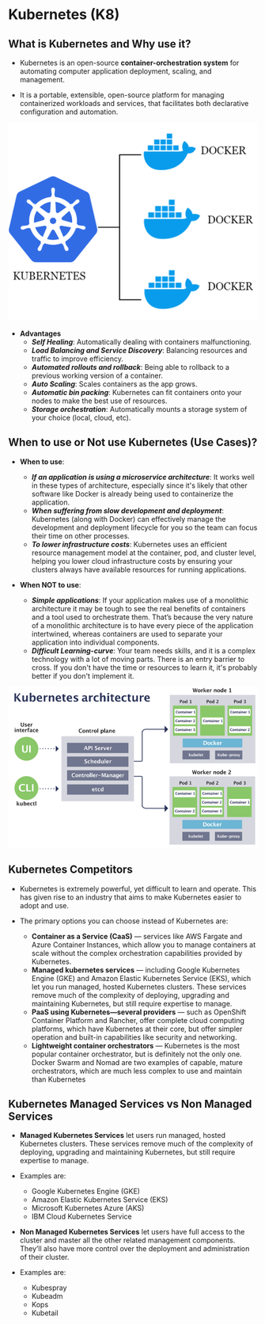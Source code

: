# Kubernetes (K8)

## What is Kubernetes and Why use it?

- Kubernetes is an open-source **container-orchestration system** for automating computer application deployment, scaling, and management.

- It is a portable, extensible, open-source platform for managing containerized workloads and services, that facilitates both declarative configuration and automation.

<p align=center>
	<img src=imgs/docker_kubernetes.png>
</p>

- **Advantages**
	- ***Self Healing***: Automatically dealing with containers malfunctioning.
	- ***Load Balancing and Service Discovery***: Balancing resources and traffic to improve efficiency.
	- ***Automated rollouts and rollback***: Being able to rollback to a previous working version of a container.
	- ***Auto Scaling***: Scales containers as the app grows.
	- ***Automatic bin packing***: Kubernetes can fit containers onto your nodes to make the best use of resources.
	- ***Storage orchestration***: Automatically mounts a storage system of your choice (local, cloud, etc).

## When to use or Not use Kubernetes (Use Cases)?

- **When to use**:
	- ***If an application is using a microservice architecture***: It works well in these types of architecture, especially since it's likely that other software like Docker is already being used to containerize the application.
	- ***When suffering from slow development and deployment***: Kubernetes (along with Docker) can effectively manage the development and deployment lifecycle for you so the team can focus their time on other processes.
	- ***To lower infrastructure costs***: Kubernetes uses an efficient resource management model at the container, pod, and cluster level, helping you lower cloud infrastructure costs by ensuring your clusters always have available resources for running applications.

- **When NOT to use**:
	- ***Simple applications***: If your application makes use of a monolithic architecture it may be tough to see the real benefits of containers and a tool used to orchestrate them. That’s because the very nature of a monolithic architecture is to have every piece of the application intertwined, whereas containers are used to separate your application into individual components.
	- ***Difficult Learning-curve***: Your team needs skills, and it is a complex technology with a lot of moving parts. There is an entry barrier to cross. If you don't have the time or resources to learn it, it's probably better if you don't implement it.

<p align=center>
	<img src=imgs/kubernetes_arch.PNG>
</p>

## Kubernetes Competitors

- Kubernetes is extremely powerful, yet difficult to learn and operate. This has given rise to an industry that aims to make Kubernetes easier to adopt and use. 

- The primary options you can choose instead of Kubernetes are:

	- **Container as a Service (CaaS)** — services like AWS Fargate and Azure Container Instances, which allow you to manage containers at scale without the complex orchestration capabilities provided by Kubernetes.
	- **Managed kubernetes services** — including Google Kubernetes Engine (GKE) and Amazon Elastic Kubernetes Service (EKS), which let you run managed, hosted Kubernetes clusters. These services remove much of the complexity of deploying, upgrading and maintaining Kubernetes, but still require expertise to manage.
	- **PaaS using Kubernetes—several providers** — such as OpenShift Container Platform and Rancher, offer complete cloud computing platforms, which have Kubernetes at their core, but offer simpler operation and built-in capabilities like security and networking. 
	- **Lightweight container orchestrators** — Kubernetes is the most popular container orchestrator, but is definitely not the only one. Docker Swarm and Nomad are two examples of capable, mature orchestrators, which are much less complex to use and maintain than Kubernetes

## Kubernetes Managed Services vs Non Managed Services

- **Managed Kubernetes Services** let users run managed, hosted Kubernetes clusters. These services remove much of the complexity of deploying, upgrading and maintaining Kubernetes, but still require expertise to manage.

- Examples are:
	- Google Kubernetes Engine (GKE)
	- Amazon Elastic Kubernetes Service (EKS)
	- Microsoft Kubernetes Azure (AKS)
	- IBM Cloud Kubernetes Service

- **Non Managed Kubernetes Services** let users have full access to the cluster and master all the other related management components. They’ll also have more control over the deployment and administration of their cluster.

- Examples are:
	- Kubespray
	- Kubeadm
	- Kops
	- Kubetail